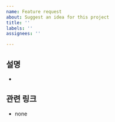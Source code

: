 ```yaml
---
name: Feature request
about: Suggest an idea for this project
title: ''
labels: ''
assignees: ''

---
```


## 설명

-

## 관련 링크

- none


